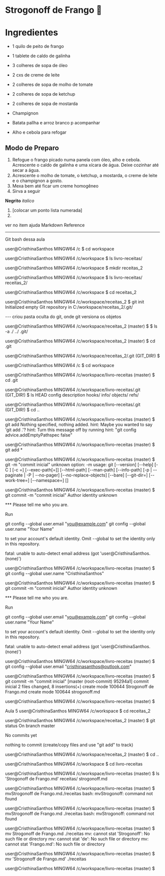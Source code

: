 # Strogonoff de Frango :chicken:

# Ingredientes

- 1 quilo de peito de frango 

- 1 tablete de caldo de galinha
- 3 colheres de sopa de óleo
- 2 cxs de creme de leite
- 2 colheres de sopa de molho de tomate
- 2 colheres de sopa de ketchup
- 2 colheres de sopa de mostarda
- Champignon
- Batata pallha e arroz branco p acompanhar
- Alho e cebola para refogar

## Modo de Preparo

1. Refogue o frango picado numa panela com óleo, alho e cebola. Acrescente o caldo de galinha e uma xícara de água. Deixe cozinhar até secar a água. 
2. Acrescente o molho de tomate, o ketchup, a mostarda, o creme de leite e o champignon a gosto.
3. Mexa bem até ficar um creme homogêneo
4. Sirva a seguir



**Negrito**  _italico_  

1. [colocar um ponto lista numerada]
2. 



ver no item ajuda Markdown Reference

______________________________

Git bash dessa aula

user@CristhinaSanthos MINGW64 /c
$ cd workspace

user@CristhinaSanthos MINGW64 /c/workspace
$ ls
livro-receitas/

user@CristhinaSanthos MINGW64 /c/workspace
$ mkdir receitas_2

user@CristhinaSanthos MINGW64 /c/workspace
$ ls
livro-receitas/  receitas_2/

user@CristhinaSanthos MINGW64 /c/workspace
$ cd receitas_2

user@CristhinaSanthos MINGW64 /c/workspace/receitas_2
$ git init
Initialized empty Git repository in C:/workspace/receitas_2/.git/

--- criou pasta oculta do git, onde git versiona os objetos

user@CristhinaSanthos MINGW64 /c/workspace/receitas_2 (master)
$ $ ls -a
./  ../  .git/

user@CristhinaSanthos MINGW64 /c/workspace/receitas_2 (master)
$ cd .git

user@CristhinaSanthos MINGW64 /c/workspace/receitas_2/.git (GIT_DIR!)
$

user@CristhinaSanthos MINGW64 /c
$ cd workspace

user@CristhinaSanthos MINGW64 /c/workspace/livro-receitas (master)
$ cd .git

user@CristhinaSanthos MINGW64 /c/workspace/livro-receitas/.git (GIT_DIR!)
$ ls
HEAD  config  description  hooks/  info/  objects/  refs/

user@CristhinaSanthos MINGW64 /c/workspace/livro-receitas/.git (GIT_DIR!)
$ cd ..

user@CristhinaSanthos MINGW64 /c/workspace/livro-receitas (master)
$ git add
Nothing specified, nothing added.
hint: Maybe you wanted to say 'git add .'?
hint: Turn this message off by running
hint: "git config advice.addEmptyPathspec false"

user@CristhinaSanthos MINGW64 /c/workspace/livro-receitas (master)
$ git add *

user@CristhinaSanthos MINGW64 /c/workspace/livro-receitas (master)
$ git -m "commit inicial"
unknown option: -m
usage: git [--version] [--help] [-C <path>] [-c <name>=<value>]
           [--exec-path[=<path>]] [--html-path] [--man-path] [--info-path]
           [-p | --paginate | -P | --no-pager] [--no-replace-objects] [--bare]
           [--git-dir=<path>] [--work-tree=<path>] [--namespace=<name>]
           <command> [<args>]

user@CristhinaSanthos MINGW64 /c/workspace/livro-receitas (master)
$ git commit -m "commit inicial"
Author identity unknown

*** Please tell me who you are.

Run

  git config --global user.email "you@example.com"
  git config --global user.name "Your Name"

to set your account's default identity.
Omit --global to set the identity only in this repository.

fatal: unable to auto-detect email address (got 'user@CristhinaSanthos.(none)')

user@CristhinaSanthos MINGW64 /c/workspace/livro-receitas (master)
$ git config --global user.name "CristhinaSanthos"

user@CristhinaSanthos MINGW64 /c/workspace/livro-receitas (master)
$ git commit -m "commit inicial"
Author identity unknown

*** Please tell me who you are.

Run

  git config --global user.email "you@example.com"
  git config --global user.name "Your Name"

to set your account's default identity.
Omit --global to set the identity only in this repository.

fatal: unable to auto-detect email address (got 'user@CristhinaSanthos.(none)')

user@CristhinaSanthos MINGW64 /c/workspace/livro-receitas (master)
$ git config --global user.email "cristhinasanthos@outlook.com"

user@CristhinaSanthos MINGW64 /c/workspace/livro-receitas (master)
$ git commit -m "commit inicial"
[master (root-commit) 95294a1] commit inicial
 2 files changed, 8 insertions(+)
 create mode 100644 Strogonoff de Frango.md
 create mode 100644 strogonoff.md

user@CristhinaSanthos MINGW64 /c/workspace/livro-receitas (master)
$





Aula 5 user@CristhinaSanthos MINGW64 /c/workspace
$ cd receitas_2

user@CristhinaSanthos MINGW64 /c/workspace/receitas_2 (master)
$ git status
On branch master

No commits yet

nothing to commit (create/copy files and use "git add" to track)

user@CristhinaSanthos MINGW64 /c/workspace/receitas_2 (master)
$ cd ..

user@CristhinaSanthos MINGW64 /c/workspace
$ cd livro-receitas

user@CristhinaSanthos MINGW64 /c/workspace/livro-receitas (master)
$ ls
'Strogonoff de Frango.md'   receitas/   strogonoff.md

user@CristhinaSanthos MINGW64 /c/workspace/livro-receitas (master)
$ mvStrogonoff de Frango.md./receitas
bash: mvStrogonoff: command not found

user@CristhinaSanthos MINGW64 /c/workspace/livro-receitas (master)
$ mvStrogonoff de Frango.md ./receitas
bash: mvStrogonoff: command not found

user@CristhinaSanthos MINGW64 /c/workspace/livro-receitas (master)
$ mv Strogonoff de Frango.md ./receitas
mv: cannot stat 'Strogonoff': No such file or directory
mv: cannot stat 'de': No such file or directory
mv: cannot stat 'Frango.md': No such file or directory

user@CristhinaSanthos MINGW64 /c/workspace/livro-receitas (master)
$ mv 'Strogonoff de Frango.md' ./receitas

user@CristhinaSanthos MINGW64 /c/workspace/livro-receitas (master)
$